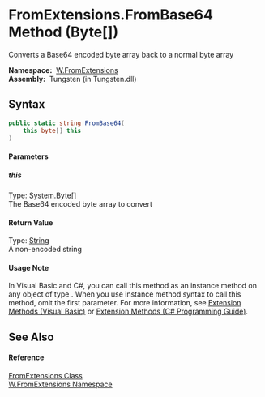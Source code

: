 FromExtensions.FromBase64 Method (Byte[])
=========================================
   Converts a Base64 encoded byte array back to a normal byte array

  **Namespace:**  [W.FromExtensions][1]  
  **Assembly:**  Tungsten (in Tungsten.dll)

Syntax
------

```csharp
public static string FromBase64(
	this byte[] this
)
```

#### Parameters

##### *this*
Type: [System.Byte][2][]  
The Base64 encoded byte array to convert

#### Return Value
Type: [String][3]  
A non-encoded string
#### Usage Note
In Visual Basic and C#, you can call this method as an instance method on any object of type . When you use instance method syntax to call this method, omit the first parameter. For more information, see [Extension Methods (Visual Basic)][4] or [Extension Methods (C# Programming Guide)][5].

See Also
--------

#### Reference
[FromExtensions Class][6]  
[W.FromExtensions Namespace][1]  

[1]: ../README.md
[2]: http://msdn.microsoft.com/en-us/library/yyb1w04y
[3]: http://msdn.microsoft.com/en-us/library/s1wwdcbf
[4]: http://msdn.microsoft.com/en-us/library/bb384936.aspx
[5]: http://msdn.microsoft.com/en-us/library/bb383977.aspx
[6]: README.md